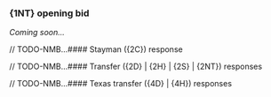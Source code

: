 ### <a name="1NT_opening_bid"> {1NT} opening bid

_Coming soon..._

// TODO-NMB...#### <a name="Stayman_(2C)_response"> Stayman ({2C}) response

// TODO-NMB...#### <a name="Transfer_(2D_|_2H_|_2S_|_2NT)_responses"> Transfer ({2D} | {2H} | {2S} | {2NT}) responses

// TODO-NMB...#### <a name="Texas_transfer_(4D_|_4H)_responses"> Texas transfer ({4D} | {4H}) responses
